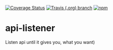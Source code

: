 [![Coverage Status](https://coveralls.io/repos/github/j-u-p-iter/api-listener/badge.svg?branch=master)](https://coveralls.io/github/j-u-p-iter/api-listener?branch=master)
[![Travis (.org) branch](https://img.shields.io/travis/rust-lang/rust/master.svg)](https://travis-ci.org/j-u-p-iter/api-listener)
[![npm](https://img.shields.io/npm/v/@j.u.p.iter/api-listener.svg)](https://www.npmjs.com/package/@j.u.p.iter/api-listener)

# api-listener
Listen api until it gives you, what you want)
